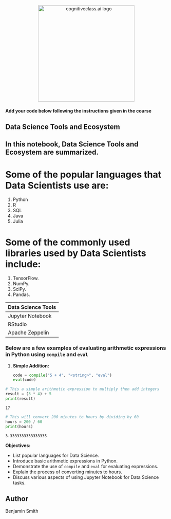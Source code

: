 <center>
    <img src="https://cf-courses-data.s3.us.cloud-object-storage.appdomain.cloud/IBMDeveloperSkillsNetwork-DS0105EN-SkillsNetwork/labs/Module2/images/SN_web_lightmode.png" width="300" alt="cognitiveclass.ai logo">
</center>


#### Add your code below following the instructions given in the course


## Data Science Tools and Ecosystem

## In this notebook, Data Science Tools and Ecosystem are summarized.

# Some of the popular languages that Data Scientists use are:
1. Python
2. R
3. SQL
4. Java
5. Julia

# Some of the commonly used libraries used by Data Scientists include:

1. TensorFlow.
2. NumPy.
3. SciPy.
4. Pandas.

| Data Science Tools   |
|----------------------|
| Jupyter Notebook     |
| RStudio              |
| Apache Zeppelin      |


### Below are a few examples of evaluating arithmetic expressions in Python using `compile` and `eval`

1. **Simple Addition:**
   ```python
   code = compile("5 + 4", "<string>", "eval")
   eval(code)


```python
# This a simple arithmetic expression to multiply then add integers
result = (3 * 4) + 5
print(result)

```

    17



```python
# This will convert 200 minutes to hours by dividing by 60
hours = 200 / 60
print(hours)

```

    3.3333333333333335


**Objectives:**

- List popular languages for Data Science.
- Introduce basic arithmetic expressions in Python.
- Demonstrate the use of `compile` and `eval` for evaluating expressions.
- Explain the process of converting minutes to hours.
- Discuss various aspects of using Jupyter Notebook for Data Science tasks.

## Author

Benjamin Smith



```python

```
